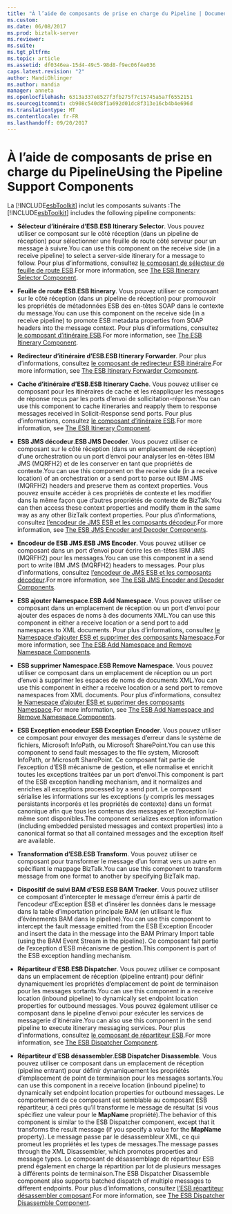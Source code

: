```yaml
---
title: "À l’aide de composants de prise en charge du Pipeline | Documents Microsoft"
ms.custom: 
ms.date: 06/08/2017
ms.prod: biztalk-server
ms.reviewer: 
ms.suite: 
ms.tgt_pltfrm: 
ms.topic: article
ms.assetid: df0346ea-15d4-49c5-98d8-f9ec06f4e036
caps.latest.revision: "2"
author: MandiOhlinger
ms.author: mandia
manager: anneta
ms.openlocfilehash: 6313a337e8527f3fb275f7c15745a5a7f6552151
ms.sourcegitcommit: cb908c540d8f1a692d01dc8f313e16cb4b4e696d
ms.translationtype: MT
ms.contentlocale: fr-FR
ms.lasthandoff: 09/20/2017
---
```

# <a name="using-the-pipeline-support-components"></a><span data-ttu-id="51a4d-102">À l’aide de composants de prise en charge du Pipeline</span><span class="sxs-lookup"><span data-stu-id="51a4d-102">Using the Pipeline Support Components</span></span>
<span data-ttu-id="51a4d-103">La [!INCLUDE[esbToolkit](../includes/esbtoolkit-md.md)] inclut les composants suivants :</span><span class="sxs-lookup"><span data-stu-id="51a4d-103">The [!INCLUDE[esbToolkit](../includes/esbtoolkit-md.md)] includes the following pipeline components:</span></span>  
  
-   <span data-ttu-id="51a4d-104">**Sélecteur d’itinéraire d’ESB**.</span><span class="sxs-lookup"><span data-stu-id="51a4d-104">**ESB Itinerary Selector**.</span></span> <span data-ttu-id="51a4d-105">Vous pouvez utiliser ce composant sur le côté réception (dans un pipeline de réception) pour sélectionner une feuille de route côté serveur pour un message à suivre.</span><span class="sxs-lookup"><span data-stu-id="51a4d-105">You can use this component on the receive side (in a receive pipeline) to select a server-side itinerary for a message to follow.</span></span> <span data-ttu-id="51a4d-106">Pour plus d’informations, consultez [le composant de sélecteur de feuille de route ESB](../esb-toolkit/the-esb-itinerary-selector-component.md).</span><span class="sxs-lookup"><span data-stu-id="51a4d-106">For more information, see [The ESB Itinerary Selector Component](../esb-toolkit/the-esb-itinerary-selector-component.md).</span></span>  
  
-   <span data-ttu-id="51a4d-107">**Feuille de route ESB**.</span><span class="sxs-lookup"><span data-stu-id="51a4d-107">**ESB Itinerary**.</span></span> <span data-ttu-id="51a4d-108">Vous pouvez utiliser ce composant sur le côté réception (dans un pipeline de réception) pour promouvoir les propriétés de métadonnées ESB des en-têtes SOAP dans le contexte du message.</span><span class="sxs-lookup"><span data-stu-id="51a4d-108">You can use this component on the receive side (in a receive pipeline) to promote ESB metadata properties from SOAP headers into the message context.</span></span> <span data-ttu-id="51a4d-109">Pour plus d’informations, consultez [le composant d’itinéraire ESB](../esb-toolkit/the-esb-itinerary-component.md).</span><span class="sxs-lookup"><span data-stu-id="51a4d-109">For more information, see [The ESB Itinerary Component](../esb-toolkit/the-esb-itinerary-component.md).</span></span>  
  
-   <span data-ttu-id="51a4d-110">**Redirecteur d’itinéraire d’ESB**.</span><span class="sxs-lookup"><span data-stu-id="51a4d-110">**ESB Itinerary Forwarder**.</span></span> <span data-ttu-id="51a4d-111">Pour plus d’informations, consultez [le composant de redirecteur ESB itinéraire](../esb-toolkit/the-esb-itinerary-forwarder-component.md).</span><span class="sxs-lookup"><span data-stu-id="51a4d-111">For more information, see [The ESB Itinerary Forwarder Component](../esb-toolkit/the-esb-itinerary-forwarder-component.md).</span></span>  
  
-   <span data-ttu-id="51a4d-112">**Cache d’itinéraire d’ESB**.</span><span class="sxs-lookup"><span data-stu-id="51a4d-112">**ESB Itinerary Cache**.</span></span> <span data-ttu-id="51a4d-113">Vous pouvez utiliser ce composant pour les itinéraires de cache et les réappliquer les messages de réponse reçus par les ports d’envoi de sollicitation-réponse.</span><span class="sxs-lookup"><span data-stu-id="51a4d-113">You can use this component to cache itineraries and reapply them to response messages received in Solicit-Response send ports.</span></span> <span data-ttu-id="51a4d-114">Pour plus d’informations, consultez [le composant d’itinéraire ESB](../esb-toolkit/the-esb-itinerary-component.md).</span><span class="sxs-lookup"><span data-stu-id="51a4d-114">For more information, see [The ESB Itinerary Component](../esb-toolkit/the-esb-itinerary-component.md).</span></span>  
  
-   <span data-ttu-id="51a4d-115">**ESB JMS décodeur**.</span><span class="sxs-lookup"><span data-stu-id="51a4d-115">**ESB JMS Decoder**.</span></span> <span data-ttu-id="51a4d-116">Vous pouvez utiliser ce composant sur le côté réception (dans un emplacement de réception) d’une orchestration ou un port d’envoi pour analyser les en-têtes IBM JMS (MQRFH2) et de les conserver en tant que propriétés de contexte.</span><span class="sxs-lookup"><span data-stu-id="51a4d-116">You can use this component on the receive side (in a receive location) of an orchestration or a send port to parse out IBM JMS (MQRFH2) headers and preserve them as context properties.</span></span> <span data-ttu-id="51a4d-117">Vous pouvez ensuite accéder à ces propriétés de contexte et les modifier dans la même façon que d’autres propriétés de contexte de BizTalk.</span><span class="sxs-lookup"><span data-stu-id="51a4d-117">You can then access these context properties and modify them in the same way as any other BizTalk context properties.</span></span> <span data-ttu-id="51a4d-118">Pour plus d’informations, consultez [l’encodeur de JMS ESB et les composants décodeur](../esb-toolkit/the-esb-jms-encoder-and-decoder-components.md).</span><span class="sxs-lookup"><span data-stu-id="51a4d-118">For more information, see [The ESB JMS Encoder and Decoder Components](../esb-toolkit/the-esb-jms-encoder-and-decoder-components.md).</span></span>  
  
-   <span data-ttu-id="51a4d-119">**Encodeur de ESB JMS**.</span><span class="sxs-lookup"><span data-stu-id="51a4d-119">**ESB JMS Encoder**.</span></span> <span data-ttu-id="51a4d-120">Vous pouvez utiliser ce composant dans un port d’envoi pour écrire les en-têtes IBM JMS (MQRFH2) pour les messages.</span><span class="sxs-lookup"><span data-stu-id="51a4d-120">You can use this component in a send port to write IBM JMS (MQRFH2) headers to messages.</span></span> <span data-ttu-id="51a4d-121">Pour plus d’informations, consultez [l’encodeur de JMS ESB et les composants décodeur](../esb-toolkit/the-esb-jms-encoder-and-decoder-components.md).</span><span class="sxs-lookup"><span data-stu-id="51a4d-121">For more information, see [The ESB JMS Encoder and Decoder Components](../esb-toolkit/the-esb-jms-encoder-and-decoder-components.md).</span></span>  
  
-   <span data-ttu-id="51a4d-122">**ESB ajouter Namespace**.</span><span class="sxs-lookup"><span data-stu-id="51a4d-122">**ESB Add Namespace**.</span></span> <span data-ttu-id="51a4d-123">Vous pouvez utiliser ce composant dans un emplacement de réception ou un port d’envoi pour ajouter des espaces de noms à des documents XML.</span><span class="sxs-lookup"><span data-stu-id="51a4d-123">You can use this component in either a receive location or a send port to add namespaces to XML documents.</span></span> <span data-ttu-id="51a4d-124">Pour plus d’informations, consultez [le Namespace d’ajouter ESB et supprimer des composants Namespace](../esb-toolkit/the-esb-add-namespace-and-remove-namespace-components.md).</span><span class="sxs-lookup"><span data-stu-id="51a4d-124">For more information, see [The ESB Add Namespace and Remove Namespace Components](../esb-toolkit/the-esb-add-namespace-and-remove-namespace-components.md).</span></span>  
  
-   <span data-ttu-id="51a4d-125">**ESB supprimer Namespace**.</span><span class="sxs-lookup"><span data-stu-id="51a4d-125">**ESB Remove Namespace**.</span></span> <span data-ttu-id="51a4d-126">Vous pouvez utiliser ce composant dans un emplacement de réception ou un port d’envoi à supprimer les espaces de noms de documents XML.</span><span class="sxs-lookup"><span data-stu-id="51a4d-126">You can use this component in either a receive location or a send port to remove namespaces from XML documents.</span></span> <span data-ttu-id="51a4d-127">Pour plus d’informations, consultez [le Namespace d’ajouter ESB et supprimer des composants Namespace](../esb-toolkit/the-esb-add-namespace-and-remove-namespace-components.md).</span><span class="sxs-lookup"><span data-stu-id="51a4d-127">For more information, see [The ESB Add Namespace and Remove Namespace Components](../esb-toolkit/the-esb-add-namespace-and-remove-namespace-components.md).</span></span>  
  
-   <span data-ttu-id="51a4d-128">**ESB Exception encodeur**.</span><span class="sxs-lookup"><span data-stu-id="51a4d-128">**ESB Exception Encoder**.</span></span> <span data-ttu-id="51a4d-129">Vous pouvez utiliser ce composant pour envoyer des messages d’erreur dans le système de fichiers, Microsoft InfoPath, ou Microsoft SharePoint.</span><span class="sxs-lookup"><span data-stu-id="51a4d-129">You can use this component to send fault messages to the file system, Microsoft InfoPath, or Microsoft SharePoint.</span></span> <span data-ttu-id="51a4d-130">Ce composant fait partie de l’exception d’ESB mécanisme de gestion, et elle normalise et enrichit toutes les exceptions traitées par un port d’envoi.</span><span class="sxs-lookup"><span data-stu-id="51a4d-130">This component is part of the ESB exception handling mechanism, and it normalizes and enriches all exceptions processed by a send port.</span></span> <span data-ttu-id="51a4d-131">Le composant sérialise les informations sur les exceptions (y compris les messages persistants incorporés et les propriétés de contexte) dans un format canonique afin que tous les contenus des messages et l’exception lui-même sont disponibles.</span><span class="sxs-lookup"><span data-stu-id="51a4d-131">The component serializes exception information (including embedded persisted messages and context properties) into a canonical format so that all contained messages and the exception itself are available.</span></span>  
  
-   <span data-ttu-id="51a4d-132">**Transformation d’ESB**.</span><span class="sxs-lookup"><span data-stu-id="51a4d-132">**ESB Transform**.</span></span> <span data-ttu-id="51a4d-133">Vous pouvez utiliser ce composant pour transformer le message d’un format vers un autre en spécifiant le mappage BizTalk.</span><span class="sxs-lookup"><span data-stu-id="51a4d-133">You can use this component to transform message from one format to another by specifying BizTalk map.</span></span>  
  
-   <span data-ttu-id="51a4d-134">**Dispositif de suivi BAM d’ESB**.</span><span class="sxs-lookup"><span data-stu-id="51a4d-134">**ESB BAM Tracker**.</span></span> <span data-ttu-id="51a4d-135">Vous pouvez utiliser ce composant d’intercepter le message d’erreur émis à partir de l’encodeur d’Exception ESB et d’insérer les données dans le message dans la table d’importation principale BAM (en utilisant le flux d’événements BAM dans le pipeline).</span><span class="sxs-lookup"><span data-stu-id="51a4d-135">You can use this component to intercept the fault message emitted from the ESB Exception Encoder and insert the data in the message into the BAM Primary Import table (using the BAM Event Stream in the pipeline).</span></span> <span data-ttu-id="51a4d-136">Ce composant fait partie de l’exception d’ESB mécanisme de gestion.</span><span class="sxs-lookup"><span data-stu-id="51a4d-136">This component is part of the ESB exception handling mechanism.</span></span>  
  
-   <span data-ttu-id="51a4d-137">**Répartiteur d’ESB**.</span><span class="sxs-lookup"><span data-stu-id="51a4d-137">**ESB Dispatcher**.</span></span> <span data-ttu-id="51a4d-138">Vous pouvez utiliser ce composant dans un emplacement de réception (pipeline entrant) pour définir dynamiquement les propriétés d’emplacement de point de terminaison pour les messages sortants.</span><span class="sxs-lookup"><span data-stu-id="51a4d-138">You can use this component in a receive location (inbound pipeline) to dynamically set endpoint location properties for outbound messages.</span></span> <span data-ttu-id="51a4d-139">Vous pouvez également utiliser ce composant dans le pipeline d’envoi pour exécuter les services de messagerie d’itinéraire.</span><span class="sxs-lookup"><span data-stu-id="51a4d-139">You can also use this component in the send pipeline to execute itinerary messaging services.</span></span> <span data-ttu-id="51a4d-140">Pour plus d’informations, consultez [le composant de répartiteur ESB](../esb-toolkit/the-esb-dispatcher-component.md).</span><span class="sxs-lookup"><span data-stu-id="51a4d-140">For more information, see [The ESB Dispatcher Component](../esb-toolkit/the-esb-dispatcher-component.md).</span></span>  
  
-   <span data-ttu-id="51a4d-141">**Répartiteur d’ESB désassembler**.</span><span class="sxs-lookup"><span data-stu-id="51a4d-141">**ESB Dispatcher Disassemble**.</span></span> <span data-ttu-id="51a4d-142">Vous pouvez utiliser ce composant dans un emplacement de réception (pipeline entrant) pour définir dynamiquement les propriétés d’emplacement de point de terminaison pour les messages sortants.</span><span class="sxs-lookup"><span data-stu-id="51a4d-142">You can use this component in a receive location (inbound pipeline) to dynamically set endpoint location properties for outbound messages.</span></span> <span data-ttu-id="51a4d-143">Le comportement de ce composant est semblable au composant ESB répartiteur, à ceci près qu’il transforme le message de résultat (si vous spécifiez une valeur pour le **MapName** propriété).</span><span class="sxs-lookup"><span data-stu-id="51a4d-143">The behavior of this component is similar to the ESB Dispatcher component, except that it transforms the result message (if you specify a value for the **MapName** property).</span></span> <span data-ttu-id="51a4d-144">Le message passe par le désassembleur XML, ce qui promeut les propriétés et les types de messages.</span><span class="sxs-lookup"><span data-stu-id="51a4d-144">The message passes through the XML Disassembler, which promotes properties and message types.</span></span> <span data-ttu-id="51a4d-145">Le composant de désassemblage de répartiteur ESB prend également en charge la répartition par lot de plusieurs messages à différents points de terminaison.</span><span class="sxs-lookup"><span data-stu-id="51a4d-145">The ESB Dispatcher Disassemble component also supports batched dispatch of multiple messages to different endpoints.</span></span> <span data-ttu-id="51a4d-146">Pour plus d’informations, consultez [l’ESB répartiteur désassembler composant](../esb-toolkit/the-esb-dispatcher-disassemble-component.md).</span><span class="sxs-lookup"><span data-stu-id="51a4d-146">For more information, see [The ESB Dispatcher Disassemble Component](../esb-toolkit/the-esb-dispatcher-disassemble-component.md).</span></span>